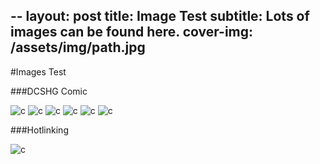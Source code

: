 --
layout: post
title: Image Test
subtitle: Lots of images can be found here.
cover-img: /assets/img/path.jpg
--

#Images Test

###DCSHG Comic

![c](/assets/img/dcshg_comic_01.jpg)
![c](/assets/img/dcshg_comic_02.jpg)
![c](/assets/img/dcshg_comic_03.jpg)
![c](/assets/img/dcshg_comic_04.jpg)
![c](/assets/img/dcshg_comic_05.jpg)
![c](/assets/img/dcshg_comic_06.jpg)

###Hotlinking

![c](http://nkalmar.com/assets/img/Luigi_Knows_The_Way_-_16x9_Small.png)
